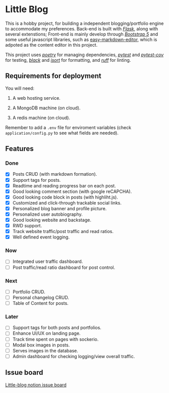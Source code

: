 # Little Blog

This is a hobby project, for building a independent blogging/portfolio engine to accommodate my preferences. Back-end is built with <ins><i>Flask</i></ins>, along with several extenstions; Front-end is mainly develop through <ins><i>Bootstrap 5</i></ins> and some useful javascript libraries, such as [easy-markdown-editor](https://github.com/Ionaru/easy-markdown-editor), which is adpoted as the content editor in this project.

This project uses <ins><i>poetry</i></ins> for managing dependencies, <ins><i>pytest</i></ins> and <ins><i>pytest-cov</i></ins> for testing, <ins><i>black</i></ins> and <ins><i>isort</i></ins> for formatting, and <ins><i>ruff</i></ins> for linting.

## Requirements for deployment

You will need: 

1. A web hosting service.

2. A MongoDB machine (on cloud).

3. A redis machine (on cloud).

Remember to add a `.env` file for enviroment variables (check `application/config.py` to see what fields are needed).

## Features

### Done

- [x] Posts CRUD (with markdown formation).
- [x] Support tags for posts.
- [x] Readtime and reading progress bar on each post.
- [X] Good looking comment section (with google reCAPCHA).
- [x] Good looking code block in posts (with highliht.js).
- [x] Customized and click-through trackable social links. 
- [x] Personalized blog banner and profile picture.
- [x] Personalized user autobiography.
- [x] Good looking website and backstage.
- [x] RWD support.
- [x] Track website traffic/post traffic and read ratios.
- [x] Well defined event logging. 

### Now

- [ ] Integrated user traffic dashboard.
- [ ] Post traffic/read ratio dashboard for post control.
### Next 

- [ ] Portfolio CRUD.
- [ ] Personal changelog CRUD.
- [ ] Table of Content for posts.

### Later

- [ ] Support tags for both posts and portfolios.
- [ ] Enhance UI/UX on landing page.
- [ ] Track time spent on pages with sockerio.
- [ ] Modal box images in posts.
- [ ] Serves images in the database.
- [ ] Admin dashboard for checking logging/view overall traffic.

## Issue board

[Little-blog notion issue board](https://hengtse.notion.site/Little-Blog-119b66fdef244c1ab3041aeb5bda473b?pvs=4)